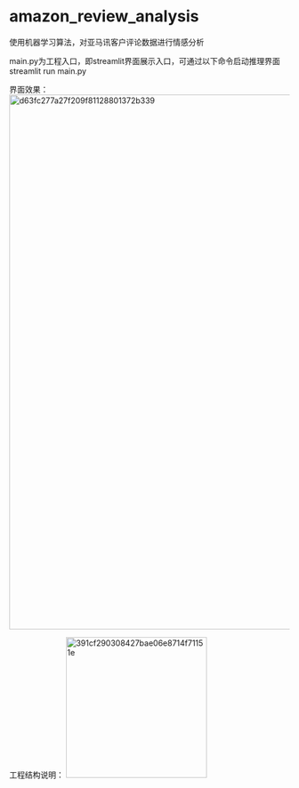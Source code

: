 # amazon_review_analysis
使用机器学习算法，对亚马讯客户评论数据进行情感分析

main.py为工程入口，即streamlit界面展示入口，可通过以下命令启动推理界面
streamlit run main.py

界面效果：
<img width="962" alt="d63fc277a27f209f81128801372b339" src="https://github.com/tgltt/amazon_review_analysis/assets/36066270/483646eb-bfb4-428e-870f-7e5f7597dc1c">



工程结构说明：
<img width="253" alt="391cf290308427bae06e8714f71151e" src="https://github.com/tgltt/amazon_review_analysis/assets/36066270/603f8a24-d403-4ffa-a828-bf9a477f47f1">

